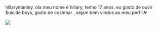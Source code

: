  hillarymanley.
 ola meu nome é hillary, tenho 17 anos.
eu gosto de ouvir $uicide boys, gosto de cozinhar ,
sejam bem vindos ao meu perfil.💔




 
 ![](https://media1.tenor.com/m/l6pNll2vYmkAAAAd/felca-dancinha.gif)
